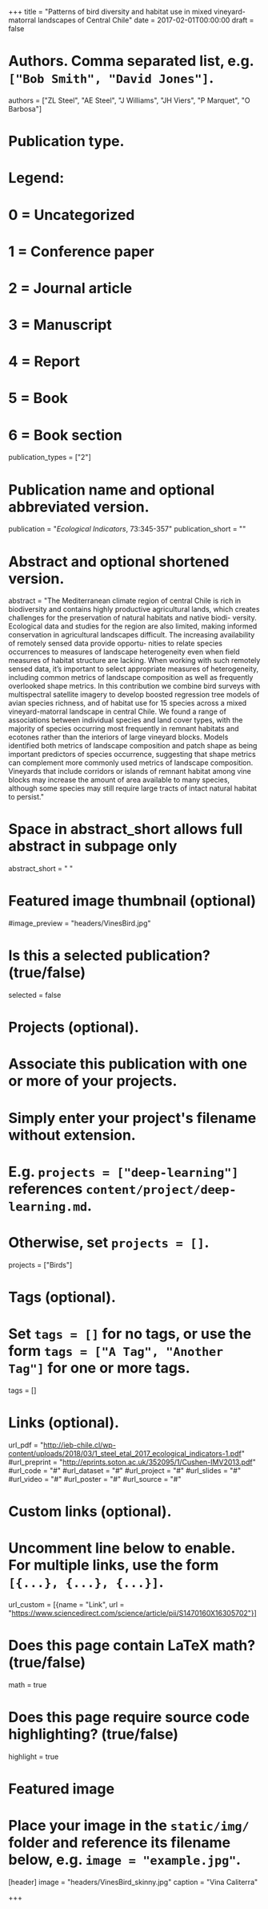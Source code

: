 +++
title = "Patterns of bird diversity and habitat use in mixed vineyard-matorral landscapes of Central Chile"
date = 2017-02-01T00:00:00
draft = false

# Authors. Comma separated list, e.g. `["Bob Smith", "David Jones"]`.
authors = ["ZL Steel", "AE Steel", "J Williams", "JH Viers", "P Marquet", "O Barbosa"]

# Publication type.
# Legend:
# 0 = Uncategorized
# 1 = Conference paper
# 2 = Journal article
# 3 = Manuscript
# 4 = Report
# 5 = Book
# 6 = Book section
publication_types = ["2"]

# Publication name and optional abbreviated version.
publication = "*Ecological Indicators*, 73:345-357"
publication_short = ""

# Abstract and optional shortened version.
abstract = "The Mediterranean climate region of central Chile is rich in biodiversity and contains highly productive agricultural lands, which creates challenges for the preservation of natural habitats and native biodi- versity. Ecological data and studies for the region are also limited, making informed conservation in agricultural landscapes difficult. The increasing availability of remotely sensed data provide opportu- nities to relate species occurrences to measures of landscape heterogeneity even when field measures of habitat structure are lacking. When working with such remotely sensed data, it’s important to select appropriate measures of heterogeneity, including common metrics of landscape composition as well as frequently overlooked shape metrics. In this contribution we combine bird surveys with multispectral satellite imagery to develop boosted regression tree models of avian species richness, and of habitat use for 15 species across a mixed vineyard-matorral landscape in central Chile. We found a range of associations between individual species and land cover types, with the majority of species occurring most frequently in remnant habitats and ecotones rather than the interiors of large vineyard blocks. Models identified both metrics of landscape composition and patch shape as being important predictors of species occurrence, suggesting that shape metrics can complement more commonly used metrics of landscape composition. Vineyards that include corridors or islands of remnant habitat among vine blocks may increase the amount of area available to many species, although some species may still require large tracts of intact natural habitat to persist."
# Space in abstract_short allows full abstract in subpage only
abstract_short = " "

# Featured image thumbnail (optional)
#image_preview = "headers/VinesBird.jpg"

# Is this a selected publication? (true/false)
selected = false

# Projects (optional).
#   Associate this publication with one or more of your projects.
#   Simply enter your project's filename without extension.
#   E.g. `projects = ["deep-learning"]` references `content/project/deep-learning.md`.
#   Otherwise, set `projects = []`.
projects = ["Birds"]

# Tags (optional).
#   Set `tags = []` for no tags, or use the form `tags = ["A Tag", "Another Tag"]` for one or more tags.
tags = []

# Links (optional).
url_pdf = "http://ieb-chile.cl/wp-content/uploads/2018/03/1_steel_etal_2017_ecological_indicators-1.pdf"
#url_preprint = "http://eprints.soton.ac.uk/352095/1/Cushen-IMV2013.pdf"
#url_code = "#"
#url_dataset = "#"
#url_project = "#"
#url_slides = "#"
#url_video = "#"
#url_poster = "#"
#url_source = "#"

# Custom links (optional).
#   Uncomment line below to enable. For multiple links, use the form `[{...}, {...}, {...}]`.
url_custom = [{name = "Link", url = "https://www.sciencedirect.com/science/article/pii/S1470160X16305702"}]

# Does this page contain LaTeX math? (true/false)
math = true

# Does this page require source code highlighting? (true/false)
highlight = true

# Featured image
# Place your image in the `static/img/` folder and reference its filename below, e.g. `image = "example.jpg"`.
[header]
image = "headers/VinesBird_skinny.jpg"
caption = "Vina Caliterra"

+++

